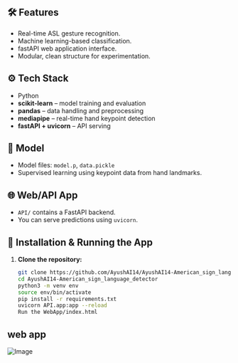 
## 🛠️ Features

- Real-time ASL gesture recognition.
- Machine learning-based classification.
- fastAPI web application interface.
- Modular, clean structure for experimentation.

## ⚙️ Tech Stack

- Python
- **scikit-learn** – model training and evaluation  
- **pandas** – data handling and preprocessing  
- **mediapipe** – real-time hand keypoint detection  
- **fastAPI + uvicorn** – API serving  

## 🧠 Model

- Model files: `model.p`, `data.pickle`
- Supervised learning using keypoint data from hand landmarks.

## 🌐 Web/API App

- `API/` contains a FastAPI backend.
- You can serve predictions using `uvicorn`.

## 🚀 Installation & Running the App

1. **Clone the repository:**
   ```bash
   git clone https://github.com/AyushAI14/AyushAI14-American_sign_language_detector.git
   cd AyushAI14-American_sign_language_detector
   python3 -m venv env
   source env/bin/activate
   pip install -r requirements.txt
   uvicorn API.app:app --reload
   Run the WebApp/index.html
   ```
## web app
![Image](https://github.com/user-attachments/assets/4a42c6b7-c54b-4062-86ca-d92d40fd7110)
